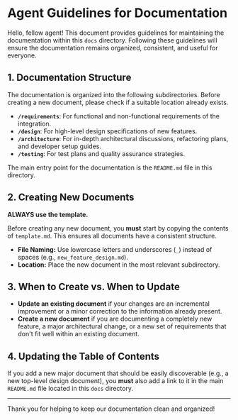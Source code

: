 # Agent Guidelines for Documentation

Hello, fellow agent! This document provides guidelines for maintaining the documentation within this `docs` directory. Following these guidelines will ensure the documentation remains organized, consistent, and useful for everyone.

## 1. Documentation Structure

The documentation is organized into the following subdirectories. Before creating a new document, please check if a suitable location already exists.

- **`/requirements`**: For functional and non-functional requirements of the integration.
- **`/design`**: For high-level design specifications of new features.
- **`/architecture`**: For in-depth architectural discussions, refactoring plans, and developer setup guides.
- **`/testing`**: For test plans and quality assurance strategies.

The main entry point for the documentation is the `README.md` file in this directory.

## 2. Creating New Documents

**ALWAYS use the template.**

Before creating any new document, you **must** start by copying the contents of `template.md`. This ensures all documents have a consistent structure.

- **File Naming:** Use lowercase letters and underscores (`_`) instead of spaces (e.g., `new_feature_design.md`).
- **Location:** Place the new document in the most relevant subdirectory.

## 3. When to Create vs. When to Update

- **Update an existing document** if your changes are an incremental improvement or a minor correction to the information already present.
- **Create a new document** if you are documenting a completely new feature, a major architectural change, or a new set of requirements that don't fit well within an existing document.

## 4. Updating the Table of Contents

If you add a new major document that should be easily discoverable (e.g., a new top-level design document), you **must** also add a link to it in the main `README.md` file located in this `docs` directory.

---

Thank you for helping to keep our documentation clean and organized!
